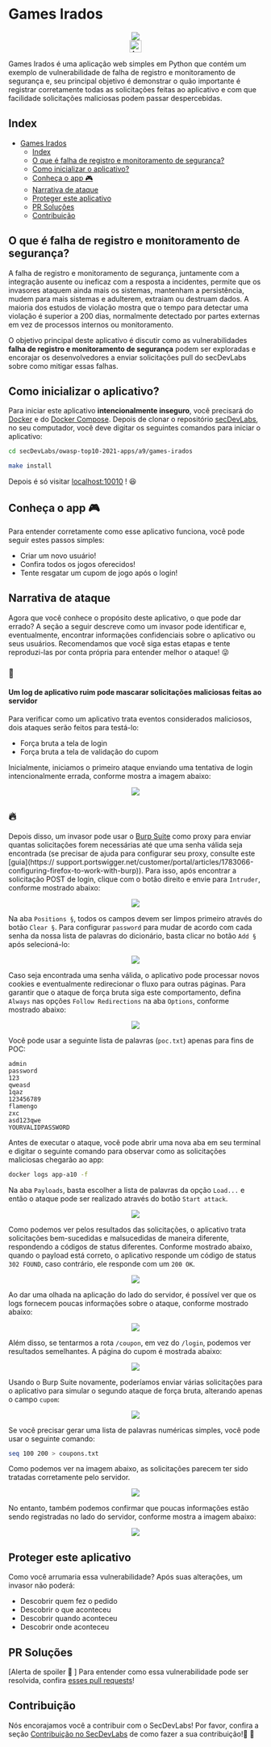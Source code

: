 # Games Irados

<p align="center">
    <img src="images/gamesirados-banner.png"/></br>
    <a href="README.md"><img height="24" title="Access content in English" src="https://img.shields.io/badge/Access%20content%20in-English-blue"/></a>
</p>

Games Irados é uma aplicação web simples em Python que contém um exemplo de vulnerabilidade de falha de registro e monitoramento de segurança e, seu principal objetivo é demonstrar o quão importante é registrar corretamente todas as solicitações feitas ao aplicativo e com que facilidade solicitações maliciosas podem passar despercebidas. 

## Index

- [Games Irados](#games-irados)
  - [Index](#index)
  - [O que é falha de registro e monitoramento de segurança?](#o-que-é-falha-de-registro-e-monitoramento-de-segurança)
  - [Como inicializar o aplicativo?](#como-inicializar-o-aplicativo)
  - [Conheça o app 🎮](#conheça-o-app-)
  - [Narrativa de ataque](#narrativa-de-ataque)
  - [Proteger este aplicativo](#proteger-este-aplicativo)
  - [PR Soluções](#pr-soluções)
  - [Contribuição](#contribuição)


## O que é falha de registro e monitoramento de segurança?

A falha de registro e monitoramento de segurança, juntamente com a integração ausente ou ineficaz com a resposta a incidentes, permite que os invasores ataquem ainda mais os sistemas, mantenham a persistência, mudem para mais sistemas e adulterem, extraiam ou destruam dados. A maioria dos estudos de violação mostra que o tempo para detectar uma violação é superior a 200 dias, normalmente detectado por partes externas em vez de processos internos ou monitoramento. 

O objetivo principal deste aplicativo é discutir como as vulnerabilidades **falha de registro e monitoramento de segurança** podem ser exploradas e encorajar os desenvolvedores a enviar solicitações pull do secDevLabs sobre como mitigar essas falhas. 

## Como inicializar o aplicativo?

Para iniciar este aplicativo **intencionalmente inseguro**, você precisará do [Docker][Docker Install] e do [Docker Compose][Docker Compose Install]. Depois de clonar o repositório [secDevLabs](https://github.com/globocom/secDevLabs), no seu computador, você deve digitar os seguintes comandos para iniciar o aplicativo:

```sh
cd secDevLabs/owasp-top10-2021-apps/a9/games-irados
```

```sh
make install
```

Depois é só visitar  [localhost:10010][app] ! 😆

## Conheça o app 🎮

Para entender corretamente como esse aplicativo funciona, você pode seguir estes passos simples:

- Criar um novo usuário!
- Confira todos os jogos oferecidos!
- Tente resgatar um cupom de jogo após o login!

## Narrativa de ataque

Agora que você conhece o propósito deste aplicativo, o que pode dar errado? A seção a seguir descreve como um invasor pode identificar e, eventualmente, encontrar informações confidenciais sobre o aplicativo ou seus usuários. Recomendamos que você siga estas etapas e tente reproduzi-las por conta própria para entender melhor o ataque! 😜

### 👀

#### Um log de aplicativo ruim pode mascarar solicitações maliciosas feitas ao servidor

Para verificar como um aplicativo trata eventos considerados maliciosos, dois ataques serão feitos para testá-lo:

- Força bruta a tela de login
- Força bruta a tela de validação do cupom

Inicialmente, iniciamos o primeiro ataque enviando uma tentativa de login intencionalmente errada, conforme mostra a imagem abaixo:

<p align="center">
    <img src="images/attack1.png"/>
</p>

## 🔥

Depois disso, um invasor pode usar o [Burp Suite] como proxy para enviar quantas solicitações forem necessárias até que uma senha válida seja encontrada (se precisar de ajuda para configurar seu proxy, consulte este [guia](https:// support.portswigger.net/customer/portal/articles/1783066-configuring-firefox-to-work-with-burp)). Para isso, após encontrar a solicitação POST de login, clique com o botão direito e envie para `Intruder`, conforme mostrado abaixo: 

<p align="center">
    <img src="images/attack9.png"/>
</p>

Na aba `Positions §`, todos os campos devem ser limpos primeiro através do botão `Clear §`. Para configurar `password` para mudar de acordo com cada senha da nossa lista de palavras do dicionário, basta clicar no botão `Add §` após selecioná-lo:

<p align="center">
    <img src="images/attack2.png"/>
</p>

Caso seja encontrada uma senha válida, o aplicativo pode processar novos cookies e eventualmente redirecionar o fluxo para outras páginas. Para garantir que o ataque de força bruta siga este comportamento, defina `Always` nas opções `Follow Redirections` na aba `Options`, conforme mostrado abaixo: 

<p align="center">
    <img src="images/attack10.png"/>
</p>

Você pode usar a seguinte lista de palavras (`poc.txt`) apenas para fins de POC:

```
admin
password
123
qweasd
1qaz
123456789
flamengo
zxc
asd123qwe
YOURVALIDPASSWORD
```

Antes de executar o ataque, você pode abrir uma nova aba em seu terminal e digitar o seguinte comando para observar como as solicitações maliciosas chegarão ao app: 

```sh
docker logs app-a10 -f
```

Na aba `Payloads`, basta escolher a lista de palavras da opção `Load...` e então o ataque pode ser realizado através do botão `Start attack`.

<p align="center">
    <img src="images/attack11.png"/>
</p>

Como podemos ver pelos resultados das solicitações, o aplicativo trata solicitações bem-sucedidas e malsucedidas de maneira diferente, respondendo a códigos de status diferentes. Conforme mostrado abaixo, quando o payload está correto, o aplicativo responde um código de status `302 FOUND`, caso contrário, ele responde com um `200 OK`. 

<p align="center">
    <img src="images/attack3.png"/>
</p>

Ao dar uma olhada na aplicação do lado do servidor, é possível ver que os logs fornecem poucas informações sobre o ataque, conforme mostrado abaixo: 

<p align="center">
    <img src="images/attack4.png"/>
</p>

Além disso, se tentarmos a rota `/coupon`, em vez do `/login`, podemos ver resultados semelhantes. A página do cupom é mostrada abaixo:

<p align="center">
    <img src="images/attack5.png"/>
</p>

Usando o Burp Suite novamente, poderíamos enviar várias solicitações para o aplicativo para simular o segundo ataque de força bruta, alterando apenas o campo `cupom`:

<p align="center">
    <img src="images/attack6.png"/>
</p>

Se você precisar gerar uma lista de palavras numéricas simples, você pode usar o seguinte comando:

```sh
seq 100 200 > coupons.txt
```

Como podemos ver na imagem abaixo, as solicitações parecem ter sido tratadas corretamente pelo servidor.

<p align="center">
    <img src="images/attack7.png"/>
</p>

No entanto, também podemos confirmar que poucas informações estão sendo registradas no lado do servidor, conforme mostra a imagem abaixo:

<p align="center">
    <img src="images/attack8.png"/>
</p>

## Proteger este aplicativo

Como você arrumaria essa vulnerabilidade? Após suas alterações, um invasor não poderá:

- Descobrir quem fez o pedido
- Descobrir o que aconteceu
- Descobrir quando aconteceu
- Descobrir onde aconteceu

## PR Soluções

[Alerta de spoiler 🚨 ] Para entender como essa vulnerabilidade pode ser resolvida, confira [esses pull requests](https://github.com/globocom/secDevLabs/pulls?q=is%3Apr+label%3A%22mitigation+solution+%F0%9F%94%92%22+label%3AGamesIrados.com)!

## Contribuição

Nós encorajamos você a contribuir com o SecDevLabs! Por favor, confira a seção [Contribuição no SecDevLabs](../../../docs/CONTRIBUTING.md) de como fazer a sua contribuição!🎉 🎉

[docker install]: https://docs.docker.com/install/
[docker compose install]: https://docs.docker.com/compose/install/
[app]: http://localhost:10010
[secdevlabs]: https://github.com/globocom/secDevLabs
[2]: https://github.com/globocom/secDevLabs/tree/master/owasp-top10-2021-apps/a9/games-irados
[burp suite]: https://portswigger.net/burp
